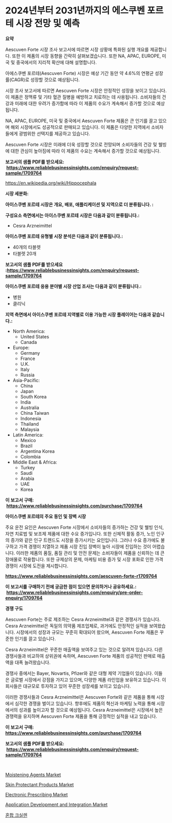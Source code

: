 <p><h1>2024년부터 2031년까지의 에스쿠벤 포르테 시장 전망 및 예측</h1></p><p><strong>요약</strong></p>
<p><p>Aescuven Forte 시장 조사 보고서에 따르면 시장 상황에 특화된 실행 개요를 제공합니다. 또한 이 제품의 시장 동향을 간략히 살펴보겠습니다. 또한 NA, APAC, EUROPE, 미국 및 중국에서의 지리적 확산에 대해 설명합니다.</p><p>아에스쿠벤 포르테(Aescuven Forte) 시장은 예상 기간 동안 약 4.6%의 연평균 성장률(CAGR)로 성장할 것으로 예상됩니다.</p><p>시장 조사 보고서에 따르면 Aescuven Forte 시장은 안정적인 성장을 보이고 있습니다. 이 제품은 정맥류 및 기타 혈관 질병을 예방하고 치료하는 데 사용됩니다. 소비자들의 건강과 미래에 대한 우려가 증가함에 따라 이 제품의 수요가 계속해서 증가할 것으로 예상됩니다.</p><p>NA, APAC, EUROPE, 미국 및 중국에서 Aescuven Forte 제품은 큰 인기를 끌고 있으며 해외 시장에서도 성공적으로 판매되고 있습니다. 이 제품은 다양한 지역에서 소비자들에게 광범위한 선택지를 제공하고 있습니다.</p><p>Aescuven Forte 시장은 미래에 더욱 성장할 것으로 전망되며 소비자들의 건강 및 웰빙에 대한 관심이 높아짐에 따라 이 제품의 수요는 계속해서 증가할 것으로 예상됩니다.</p></p>
<p><strong>보고서의 샘플 PDF를 받으세요: &nbsp;<a href="https://www.reliablebusinessinsights.com/enquiry/request-sample/1709764">https://www.reliablebusinessinsights.com/enquiry/request-sample/1709764</a></strong></p>
<p><a href="https://en.wikipedia.org/wiki/Hippocephala">https://en.wikipedia.org/wiki/Hippocephala</a></p>
<p><strong>시장 세분화:</strong></p>
<p><strong> 아이스쿠벤 포르테 시장은 개요, 배포, 애플리케이션 및 지역으로 더 분류됩니다. :</strong></p>
<p><strong>구성요소 측면에서는 아이스쿠벤 포르테 시장은 다음과 같이 분류됩니다.:</strong></p>
<p><ul><li>Cesra Arzneimittel</li></ul></p>
<p><strong> 아이스쿠벤 포르테 유형별 시장 분석은 다음과 같이 분류됩니다.:</strong></p>
<p><ul><li>40개의 타블렛</li><li>타블렛 20개</li></ul></p>
<p><strong>보고서의 샘플 PDF를 받으세요 :<a href="https://www.reliablebusinessinsights.com/enquiry/request-sample/1709764">https://www.reliablebusinessinsights.com/enquiry/request-sample/1709764</a></strong></p>
<p><strong> 아이스쿠벤 포르테 응용 분야별 시장 산업 조사는 다음과 같이 분류됩니다.:</strong></p>
<p><ul><li>병원</li><li>클리닉</li></ul></p>
<p><strong>지역 측면에서 아이스쿠벤 포르테 지역별로 이용 가능한 시장 플레이어는 다음과 같습니다.:</strong></p>
<p><ul>
    <li>
        North America:
        <ul>
            <li>United States</li>
            <li>Canada</li>
        </ul>
    </li>
    <li>
        Europe:
        <ul>
            <li>Germany</li>
            <li>France</li>
            <li>U.K.</li>
            <li>Italy</li>
            <li>Russia</li>
        </ul>
    </li>
    <li>
        Asia-Pacific:
        <ul>
            <li>China</li>
            <li>Japan</li>
            <li>South Korea</li>
            <li>India</li>
            <li>Australia</li>
            <li>China Taiwan</li>
            <li>Indonesia</li>
            <li>Thailand</li>
            <li>Malaysia</li>
        </ul>
    </li>
    <li>
        Latin America:
        <ul>
            <li>Mexico</li>
            <li>Brazil</li>
            <li>Argentina Korea</li>
            <li>Colombia</li>
        </ul>
    </li>
    <li>
        Middle East & Africa:
        <ul>
            <li>Turkey</li>
            <li>Saudi</li>
            <li>Arabia</li>
            <li>UAE</li>
            <li>Korea</li>
        </ul>
    </li>
    </ul></p>
<p><strong>이 보고서 구매: &nbsp;<a href="https://www.reliablebusinessinsights.com/purchase/1709764">https://www.reliablebusinessinsights.com/purchase/1709764</a></strong></p>
<p><strong>아이스쿠벤 포르테의 주요 동인 및 장벽 시장</strong></p>
<p><p>주요 운전 요인은 Aescuven Forte 시장에서 소비자들의 증가하는 건강 및 웰빙 인식, 자연 치료법 및 보조제 제품에 대한 수요 증가입니다. 또한 신체적 활동 증가, 노인 인구의 증가와 같은 인구 트렌드도 시장을 증가시키는 요인입니다. 그러나 수요 증가에도 불구하고 가격 경쟁이 치열하고 제품 시장 진입 장벽이 높아 시장에 진입하는 것이 어렵습니다. 이러한 제품의 품질, 품질 관리 및 안전 문제는 소비자들이 제품을 신뢰하는 데 큰 장애물로 작용합니다. 또한 규제상의 문제, 마케팅 비용 증가 및 시장 포화로 인한 가격 경쟁이 시장에 도전을 제시합니다.</p></p>
<p><strong><a href="https://www.reliablebusinessinsights.com/aescuven-forte-r1709764">https://www.reliablebusinessinsights.com/aescuven-forte-r1709764</a></strong></p>
<p><strong>이 보고서를 구매하기 전에 궁금한 점이 있으면 문의하거나 공유하세요.: &nbsp;<a href="https://www.reliablebusinessinsights.com/enquiry/pre-order-enquiry/1709764">https://www.reliablebusinessinsights.com/enquiry/pre-order-enquiry/1709764</a></strong></p>
<p><strong>경쟁 구도</strong></p>
<p><p>Aescuven Forte는 주로 제조하는 Cesra Arzneimittel과 같은 경쟁사가 있습니다. Cesra Arzneimittel은 독일의 의약품 제조업체로, 과거에도 안정적인 실적을 보여왔습니다. 시장에서의 성장과 규모는 꾸준히 확대되어 왔으며, Aescuven Forte 제품은 꾸준한 인기를 끌고 있습니다.</p><p>Cesra Arzneimittel은 꾸준한 매출액을 보여주고 있는 것으로 알려져 있습니다. 다른 경쟁사들과 비교하여 상위권에 속하며, Aescuven Forte 제품의 성공적인 판매로 매출액을 대폭 늘려왔습니다.</p><p>경쟁사 중에서는 Bayer, Novartis, Pfizer와 같은 대형 제약 기업들이 있습니다. 이들은 글로벌 시장에서 강점을 가지고 있으며, 다양한 제품 라인업을 보유하고 있습니다. 이 회사들은 대규모로 투자하고 있어 꾸준한 성장세를 보이고 있습니다.</p><p>이러한 경쟁사들과 Cesra Arzneimittel은 Aescuven Forte와 같은 제품을 통해 시장에서 심각한 경쟁을 벌이고 있습니다. 향후에도 제품의 혁신과 마케팅 노력을 통해 시장에서의 성과를 높이고자 할 것으로 예상됩니다. Cesra Arzneimittel은 시장에서 높은 경쟁력을 유지하며 Aescuven Forte 제품을 통해 긍정적인 실적을 내고 있습니다.</p></p>
<p><strong>이 보고서 구매: &nbsp; <a href="https://www.reliablebusinessinsights.com/purchase/1709764">https://www.reliablebusinessinsights.com/purchase/1709764</a></strong></p>
<p><strong>보고서의 샘플 PDF를 받으세요: &nbsp;<a href="https://www.reliablebusinessinsights.com/enquiry/request-sample/1709764">https://www.reliablebusinessinsights.com/enquiry/request-sample/1709764</a></strong><strong></strong></p>
<p>&nbsp;</p>
<p><p><a href="https://github.com/kumertitash/Market-Research-Report-List-1/blob/main/moistening-agents-market.md">Moistening Agents Market</a></p><p><a href="https://medium.com/@leefer759644/global-skin-protectant-products-market-opportunities-and-forecast-for-period-from-2024-to-2031-a7ff5d525294">Skin Protectant Products Market</a></p><p><a href="https://issuu.com/reportprime-2/docs/electronic-prescribing-market-size-2030.pptx">Electronic Prescribing Market</a></p><p><a href="https://issuu.com/reportprime-2/docs/application-development-and-integration-market-siz">Application Development and Integration Market</a></p><p><a href="https://medium.com/@guyeichert86/%EA%B8%80%EB%A1%9C%EB%B2%8C-%ED%98%BC%ED%95%A9-%EC%8B%A4%EB%A0%8C%ED%8A%B8-%EC%8B%9C%EC%9E%A5-%EA%B7%9C%EB%AA%A8%EB%8A%94-%EC%97%B0%ED%8F%89%EA%B7%A0-%EC%84%B1%EC%9E%A5%EB%A5%A0-5-6-%EC%97%90-%EB%8F%84%EB%8B%AC%ED%95%A0-%EA%B2%83%EC%9C%BC%EB%A1%9C-%EC%98%88%EC%83%81%EB%90%98%EB%A9%B0-%EC%9D%B4-%EB%B3%B4%EA%B3%A0%EC%84%9C%EB%8A%94-2024%EB%85%84%EB%B6%80%ED%84%B0-2031%EB%85%84%EA%B9%8C%EC%A7%80%EC%9D%98-%EC%8B%9C%EC%9E%A5-%EC%84%B1%EC%9E%A5-%EC%B6%94%EC%84%B8-%EA%B8%B0%ED%9A%8C-%EB%B0%8F-%EC%98%88%EC%B8%A1%EC%9D%84-%EB%8B%A4%EB%A3%B9%EB%8B%88%EB%8B%A4-2d798e723206">혼합 크실렌</a></p></p>